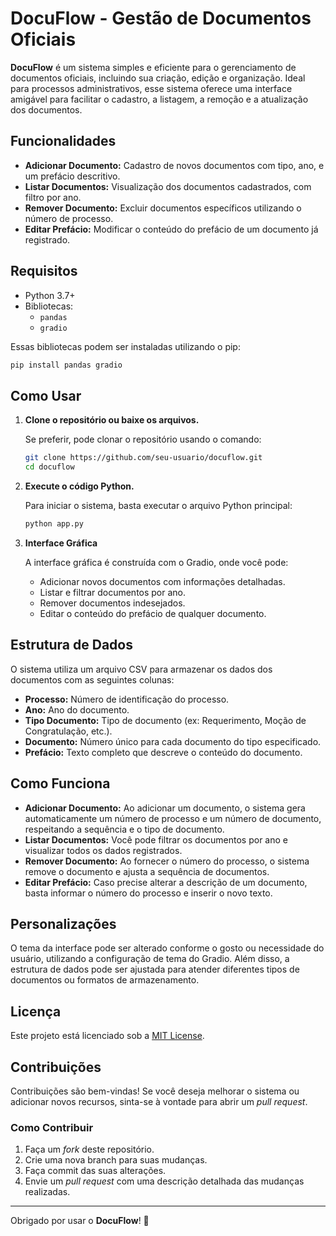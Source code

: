 # DocuFlow - Gestão de Documentos Oficiais

**DocuFlow** é um sistema simples e eficiente para o gerenciamento de documentos oficiais, incluindo sua criação, edição e organização. Ideal para processos administrativos, esse sistema oferece uma interface amigável para facilitar o cadastro, a listagem, a remoção e a atualização dos documentos.

## Funcionalidades

- **Adicionar Documento:** Cadastro de novos documentos com tipo, ano, e um prefácio descritivo.
- **Listar Documentos:** Visualização dos documentos cadastrados, com filtro por ano.
- **Remover Documento:** Excluir documentos específicos utilizando o número de processo.
- **Editar Prefácio:** Modificar o conteúdo do prefácio de um documento já registrado.

## Requisitos

- Python 3.7+
- Bibliotecas:
  - `pandas`
  - `gradio`
  
Essas bibliotecas podem ser instaladas utilizando o pip:

```bash
pip install pandas gradio
```

## Como Usar

1. **Clone o repositório ou baixe os arquivos.**

   Se preferir, pode clonar o repositório usando o comando:

   ```bash
   git clone https://github.com/seu-usuario/docuflow.git
   cd docuflow
   ```

2. **Execute o código Python.**

   Para iniciar o sistema, basta executar o arquivo Python principal:

   ```bash
   python app.py
   ```

3. **Interface Gráfica**

   A interface gráfica é construída com o Gradio, onde você pode:
   - Adicionar novos documentos com informações detalhadas.
   - Listar e filtrar documentos por ano.
   - Remover documentos indesejados.
   - Editar o conteúdo do prefácio de qualquer documento.

## Estrutura de Dados

O sistema utiliza um arquivo CSV para armazenar os dados dos documentos com as seguintes colunas:

- **Processo:** Número de identificação do processo.
- **Ano:** Ano do documento.
- **Tipo Documento:** Tipo de documento (ex: Requerimento, Moção de Congratulação, etc.).
- **Documento:** Número único para cada documento do tipo especificado.
- **Prefácio:** Texto completo que descreve o conteúdo do documento.

## Como Funciona

- **Adicionar Documento:** Ao adicionar um documento, o sistema gera automaticamente um número de processo e um número de documento, respeitando a sequência e o tipo de documento.
- **Listar Documentos:** Você pode filtrar os documentos por ano e visualizar todos os dados registrados.
- **Remover Documento:** Ao fornecer o número do processo, o sistema remove o documento e ajusta a sequência de documentos.
- **Editar Prefácio:** Caso precise alterar a descrição de um documento, basta informar o número do processo e inserir o novo texto.

## Personalizações

O tema da interface pode ser alterado conforme o gosto ou necessidade do usuário, utilizando a configuração de tema do Gradio. Além disso, a estrutura de dados pode ser ajustada para atender diferentes tipos de documentos ou formatos de armazenamento.

## Licença

Este projeto está licenciado sob a [MIT License](LICENSE).

## Contribuições

Contribuições são bem-vindas! Se você deseja melhorar o sistema ou adicionar novos recursos, sinta-se à vontade para abrir um *pull request*. 

### Como Contribuir

1. Faça um *fork* deste repositório.
2. Crie uma nova branch para suas mudanças.
3. Faça commit das suas alterações.
4. Envie um *pull request* com uma descrição detalhada das mudanças realizadas.

---

Obrigado por usar o **DocuFlow**! 🚀
```
